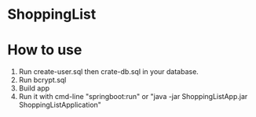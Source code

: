 # ShoppingList

# How to use
1. Run create-user.sql then crate-db.sql in your database.
2. Run bcrypt.sql
3. Build app
4. Run it with cmd-line "springboot:run" or "java -jar ShoppingListApp.jar ShoppingListApplication"


